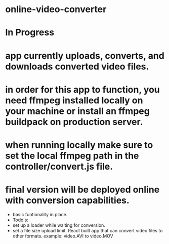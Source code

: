 # online-video-converter
# In Progress
# app currently uploads, converts, and downloads converted video files.
# in order for this app to function, you need ffmpeg installed locally on your machine or install an ffmpeg buildpack on production server.
# when running locally make sure to set the local ffmpeg path in the controller/convert.js file.
# final version will be deployed online with conversion capabilities.
 - basic funtionality in place.
 - Todo's:
 - set up a loader while waiting for conversion.
 - set a file size upload limit.
React built app that can convert video files to other formats. example: video.AVI to video.MOV
